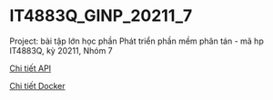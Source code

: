 # IT4883Q_GINP_20211_7
Project: bài tập lớn học phần Phát triển phần mềm phân tán - mã hp IT4883Q, kỳ 20211, Nhóm 7

[Chi tiết API](https://github.com/TuanVH99/IT4883Q_GINP_20211_7/blob/main/API_Document.md)

[Chi tiết Docker](https://github.com/TuanVH99/IT4883Q_GINP_20211_7/blob/main/Docker.md)
